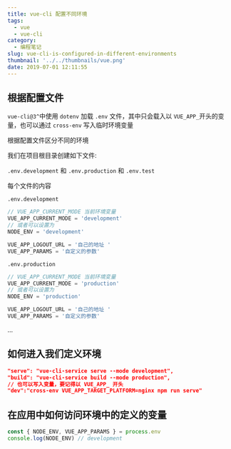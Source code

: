 ```yaml
---
title: vue-cli 配置不同环境
tags:
  - vue
  - vue-cli
category:
  - 编程笔记
slug: vue-cli-is-configured-in-different-environments
thumbnail: '../../thumbnails/vue.png'
date: 2019-07-01 12:11:55
---
```


## 根据配置文件

`vue-cli@3^`中使用 `dotenv` 加载 `.env` 文件，其中只会载入以 `VUE_APP_`开头的变量，也可以通过 `cross-env` 写入临时环境变量

根据配置文件区分不同的环境

我们在项目根目录创建如下文件:

`.env.development` 和 `.env.production` 和 `.env.test`

每个文件的内容

`.env.development`

```js
// VUE_APP_CURRENT_MODE 当前环境变量
VUE_APP_CURRENT_MODE = 'development'
// 或者可以设置为
NODE_ENV = 'development'

VUE_APP_LOGOUT_URL = '自己的地址 '
VUE_APP_PARAMS = '自定义的参数'
```

`.env.production`

```js
// VUE_APP_CURRENT_MODE 当前环境变量
VUE_APP_CURRENT_MODE = 'production'
// 或者可以设置为
NODE_ENV = 'production'

VUE_APP_LOGOUT_URL = '自己的地址 '
VUE_APP_PARAMS = '自定义的参数'
```

...

## 如何进入我们定义环境

```json
"serve": "vue-cli-service serve --mode development",
"build": "vue-cli-service build --mode production",
// 也可以写入变量，要记得以 VUE_APP_ 开头
"dev":"cross-env VUE_APP_TARGET_PLATFORM=nginx npm run serve"
```

## 在应用中如何访问环境中的定义的变量

```js
const { NODE_ENV, VUE_APP_PARAMS } = process.env
console.log(NODE_ENV) // development
```
